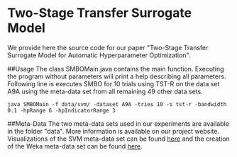 # Two-Stage Transfer Surrogate Model
We provide here the source code for our paper "Two-Stage Transfer Surrogate Model for Automatic Hyperparameter Optimization".

##Usage
The class SMBOMain.java contains the main function.
Executing the program without parameters will print a help describing all parameters.
Following line is executes SMBO for 10 trials using TST-R on the data set A9A using the meta-data set from all remaining 49 other data sets.
```
java SMBOMain -f data/svm/ -dataset A9A -tries 10 -s tst-r -bandwidth 0.1 -hpRange 6 -hpIndicatorRange 3
```

##Meta-Data
The two meta-data sets used in our experiments are available in the folder "data". More information is available on our project website. Visualizations of the SVM meta-data set can be found [here](http://www.hylap.org/meta_data/svm/) and the creation of the Weka meta-data set can be found [here](http://www.hylap.org/meta_data/weka/).
